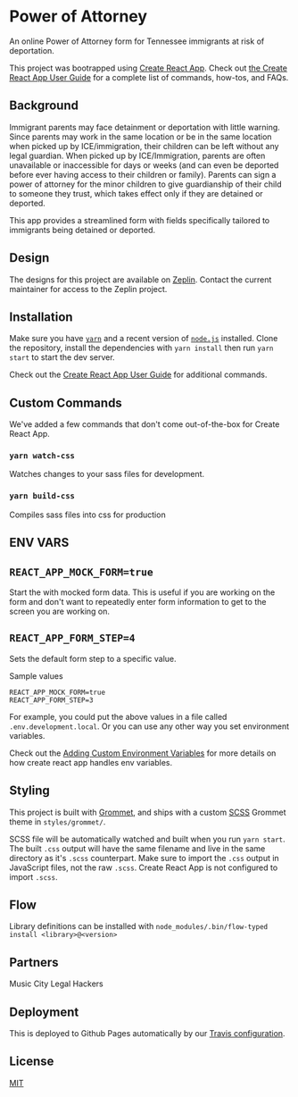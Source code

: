 # Power of Attorney

An online Power of Attorney form for Tennessee immigrants at risk of deportation.

This project was bootrapped using [Create React App](https://github.com/facebook/create-react-app).  Check out [the Create React App User Guide](https://github.com/facebook/create-react-app/blob/master/packages/react-scripts/template/README.md) for a complete list of commands, how-tos, and FAQs.

## Background

Immigrant parents may face detainment or deportation with little warning. Since parents may work in the same location or be in the same location when picked up by ICE/immigration, their children can be left without any legal guardian. When picked up by ICE/Immigration, parents are often unavailable or inaccessible for days or weeks (and can even be deported before ever having access to their children or family). Parents can sign a power of attorney for the minor children to give guardianship of their child to someone they trust, which takes effect only if they are detained or deported.

This app provides a streamlined form with fields specifically tailored to immigrants being detained or deported.

## Design

The designs for this project are available on [Zeplin](https://app.zeplin.io/project/5adb2c9f32cffe0d11d2de86). Contact the current maintainer for access to the Zeplin project.

## Installation

Make sure you have [`yarn`](https://yarnpkg.com/) and a recent version of [`node.js`](https://nodejs.org/en/) installed.  Clone the repository, install the dependencies with `yarn install` then run `yarn start` to start the dev server.

Check out the [Create React App User Guide](https://github.com/facebook/create-react-app/blob/master/packages/react-scripts/template/README.md) for additional commands.

## Custom Commands

We've added a few commands that don't come out-of-the-box for Create React App.

### `yarn watch-css`

Watches changes to your sass files for development.

### `yarn build-css`

Compiles sass files into css for production

## ENV VARS
## `REACT_APP_MOCK_FORM=true`
Start the with mocked form data. This is useful if you are working on the form and don't want to repeatedly enter form information to get to the screen you are working on. 
## `REACT_APP_FORM_STEP=4`
Sets the default form step to a specific value.

Sample values
```
REACT_APP_MOCK_FORM=true
REACT_APP_FORM_STEP=3
```
For example, you could put the above values in a file called `.env.development.local`.
Or you can use any other way you set environment variables.

Check out the [Adding Custom Environment Variables](https://create-react-app.dev/docs/adding-custom-environment-variables) for more details on how create react app handles env variables.


## Styling

This project is built with [Grommet](http://grommet.io/), and ships with a custom [SCSS](http://sass-lang.com/) Grommet theme in  `styles/grommet/`.

SCSS file will be automatically watched and built when you run `yarn start`.  The built `.css` output will have the same filename and live in the same directory as it's `.scss` counterpart.  Make sure to import the `.css` output in JavaScript files, not the raw `.scss`.  Create React App is not configured to import `.scss`.

## Flow
Library definitions can be installed with `node_modules/.bin/flow-typed install <library>@<version>`

## Partners

Music City Legal Hackers

## Deployment

This is deployed to Github Pages automatically by our [Travis configuration](.travis.yml).

## License
[MIT](LICENSE)
